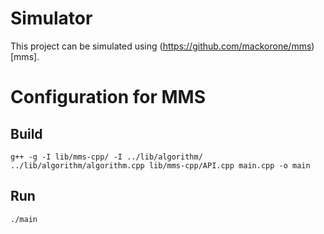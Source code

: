 # Simulator

This project can be simulated using (https://github.com/mackorone/mms)[mms].

# Configuration for MMS

## Build

```shell
g++ -g -I lib/mms-cpp/ -I ../lib/algorithm/ ../lib/algorithm/algorithm.cpp lib/mms-cpp/API.cpp main.cpp -o main
```

## Run
```shell
./main
```
